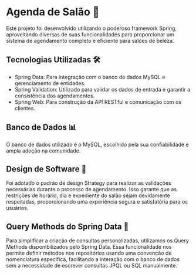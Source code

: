# Agenda de Salão 🌟

Este projeto foi desenvolvido utilizando o poderoso framework Spring, aproveitando diversas de suas funcionalidades para proporcionar um sistema de agendamento completo e eficiente para salões de beleza.

## Tecnologias Utilizadas 🛠️
- Spring Data: Para integração com o banco de dados MySQL e gerenciamento de entidades.
- Spring Validation: Utilizado para validar os dados de entrada e garantir a consistência dos agendamentos.
- Spring Web: Para construção da API RESTful e comunicação com os clientes.

## Banco de Dados 📊
O banco de dados utilizado é o MySQL, escolhido pela sua confiabilidade e ampla adoção na comunidade.

## Design de Software 🎨
Foi adotado o padrão de design Strategy para realizar as validações necessárias durante o processo de agendamento. Isso garante que as restrições de horário, dia e expediente do salão sejam devidamente respeitadas, proporcionando uma experiência segura e satisfatória para os usuários.

## Query Methods do Spring Data 📝
Para simplificar a criação de consultas personalizadas, utilizamos os Query Methods disponibilizados pelo Spring Data. Essa funcionalidade nos permite definir métodos nos repositórios usando uma convenção de nomenclatura específica, facilitando a interação com o banco de dados sem a necessidade de escrever consultas JPQL ou SQL manualmente.


